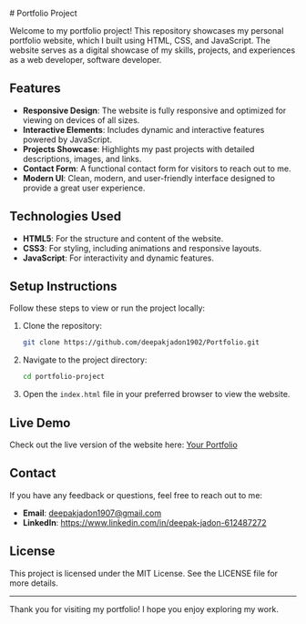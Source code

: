 
 # Portfolio Project

Welcome to my portfolio project! This repository showcases my personal portfolio website, which I built using HTML, CSS, and JavaScript. The website serves as a digital showcase of my skills, projects, and experiences as a web developer, software developer.

## Features

- **Responsive Design**: The website is fully responsive and optimized for viewing on devices of all sizes.
- **Interactive Elements**: Includes dynamic and interactive features powered by JavaScript.
- **Projects Showcase**: Highlights my past projects with detailed descriptions, images, and links.
- **Contact Form**: A functional contact form for visitors to reach out to me.
- **Modern UI**: Clean, modern, and user-friendly interface designed to provide a great user experience.

## Technologies Used

- **HTML5**: For the structure and content of the website.
- **CSS3**: For styling, including animations and responsive layouts.
- **JavaScript**: For interactivity and dynamic features.



## Setup Instructions

Follow these steps to view or run the project locally:

1. Clone the repository:
   ```bash
   git clone https://github.com/deepakjadon1902/Portfolio.git
   ```
2. Navigate to the project directory:
   ```bash
   cd portfolio-project
   ```
3. Open the `index.html` file in your preferred browser to view the website.

## Live Demo

Check out the live version of the website here: [Your Portfolio](https://your-live-portfolio-link.com)

## Contact

If you have any feedback or questions, feel free to reach out to me:

- **Email**: deepakjadon1907@gmail.com
- **LinkedIn**: https://www.linkedin.com/in/deepak-jadon-612487272


## License

This project is licensed under the MIT License. See the LICENSE file for more details.

---

Thank you for visiting my portfolio! I hope you enjoy exploring my work.

